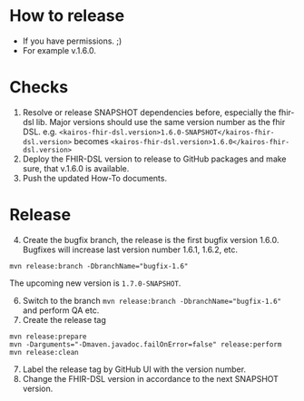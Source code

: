 How to release
==============

* If you have permissions. ;)
* For example v.1.6.0.

# Checks

1. Resolve or release SNAPSHOT dependencies before, especially the fhir-dsl lib. Major versions should use the same version number as the fhir DSL.
   e.g. `<kairos-fhir-dsl.version>1.6.0-SNAPSHOT</kairos-fhir-dsl.version>`
   becomes `<kairos-fhir-dsl.version>1.6.0</kairos-fhir-dsl.version>`
2. Deploy the FHIR-DSL version to release to GitHub packages and make sure, that v.1.6.0 is available.
3. Push the updated How-To documents.

# Release

4. Create the bugfix branch, the release is the first bugfix version 1.6.0. Bugfixes will increase last version number 1.6.1, 1.6.2, etc.

``` mvn release:branch -DbranchName="bugfix-1.6" ```

The upcoming new version is `1.7.0-SNAPSHOT`.

6. Switch to the branch  `mvn release:branch -DbranchName="bugfix-1.6"` and perform QA etc.
7. Create the release tag

``` 
mvn release:prepare
mvn -Darguments="-Dmaven.javadoc.failOnError=false" release:perform
mvn release:clean 
```

7. Label the release tag by GitHub UI with the version number.
8. Change the FHIR-DSL version in accordance to the next SNAPSHOT version.
